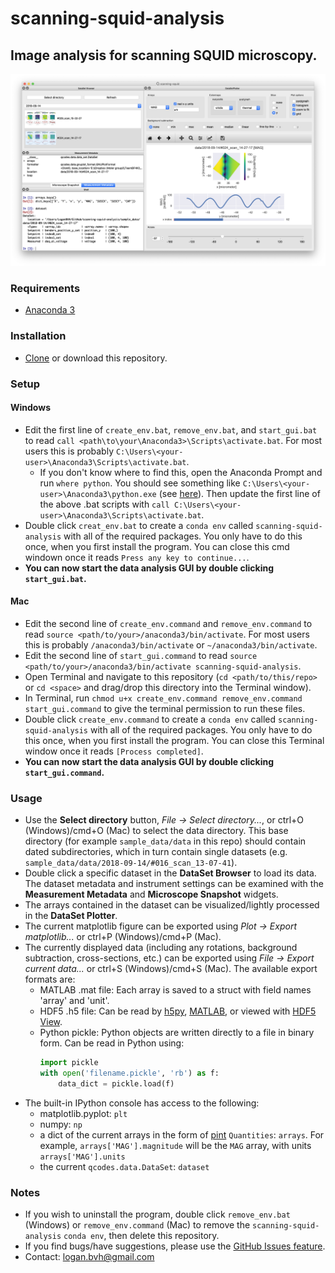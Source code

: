 # scanning-squid-analysis

## Image analysis for scanning SQUID microscopy.

![scanning-squid-analysis GUI](screengrab.png)

### Requirements
- [Anaconda 3](https://www.anaconda.com/distribution/#download-section)

### Installation
- [Clone](https://help.github.com/en/articles/cloning-a-repository) or download this repository.

### Setup
#### Windows
- Edit the first line of `create_env.bat`, `remove_env.bat`, and `start_gui.bat` to read `call <path\to\your\Anaconda3>\Scripts\activate.bat`. For most users this is probably `C:\Users\<your-user>\Anaconda3\Scripts\activate.bat`. 
  - If you don't know where to find this, open the Anaconda Prompt and run `where python`. You should see something like `C:\Users\<your-user>\Anaconda3\python.exe` (see [here](https://docs.anaconda.com/anaconda/user-guide/tasks/integration/python-path/)). Then update the first line of the above .bat scripts with `call C:\Users\<your-user>\Anaconda3\Scripts\activate.bat`.
 - Double click `creat_env.bat` to create a `conda env` called `scanning-squid-analysis` with all of the required packages. You only have to do this once, when you first install the program. You can close this cmd windown once it reads `Press any key to continue...`.
 - **You can now start the data analysis GUI by double clicking `start_gui.bat`.**
 
#### Mac
 - Edit the second line of `create_env.command` and `remove_env.command` to read `source <path/to/your>/anaconda3/bin/activate`. For most users this is probably `/anaconda3/bin/activate` or `~/anaconda3/bin/activate`.
 - Edit the second line of `start_gui.command` to read `source <path/to/your>/anaconda3/bin/activate scanning-squid-analysis`.
 - Open Terminal and navigate to this repository (`cd <path/to/this/repo>` or `cd <space>` and drag/drop this directory into the Terminal window).
 - In Terminal, run `chmod u+x create_env.command remove_env.command start_gui.command` to give the terminal permission to run these files.
 - Double click `create_env.command` to create a `conda env` called `scanning-squid-analysis` with all of the required packages. You only have to do this once, when you first install the program. You can close this Terminal window once it reads `[Process completed]`.
 - **You can now start the data analysis GUI by double clicking `start_gui.command`.**
 
### Usage
- Use the **Select directory** button, *File -> Select directory...*, or ctrl+O (Windows)/cmd+O (Mac) to select the data directory. This base directory (for example `sample_data/data` in this repo) should contain dated subdirectories, which in turn contain single datasets (e.g. `sample_data/data/2018-09-14/#016_scan_13-07-41`).
- Double click a specific dataset in the **DataSet Browser** to load its data. The dataset metadata and instrument settings can be examined with the **Measurement Metadata** and **Microscope Snapshot** widgets.
- The arrays contained in the dataset can be visualized/lightly processed in the **DataSet Plotter**.
- The current matplotlib figure can be exported using *Plot -> Export matplotlib...* or ctrl+P (Windows)/cmd+P (Mac).
- The currently displayed data (including any rotations, background subtraction, cross-sections, etc.) can be exported using *File -> Export current data...* or ctrl+S (Windows)/cmd+S (Mac). The available export formats are:
  - MATLAB .mat file: Each array is saved to a struct with field names 'array' and 'unit'.
  - HDF5 .h5 file: Can be read by [h5py](https://www.h5py.org/), [MATLAB](https://www.mathworks.com/help/matlab/ref/hdf5read.html), or viewed with [HDF5 View](https://www.hdfgroup.org/downloads/hdfview/).
  - Python pickle: Python objects are written directly to a file in binary form. Can be read in Python using:
    ```python
    import pickle
    with open('filename.pickle', 'rb') as f:
        data_dict = pickle.load(f)
    ```
- The built-in IPython console has access to the following:
  - matplotlib.pyplot: `plt`
  - numpy: `np`
  - a dict of the current arrays in the form of [pint](https://pint.readthedocs.io/en/latest/) `Quantities`: `arrays`. For example, `arrays['MAG'].magnitude` will be the `MAG` array, with units `arrays['MAG'].units`
  - the current `qcodes.data.DataSet`: `dataset`

### Notes
- If you wish to uninstall the program, double click `remove_env.bat` (Windows) or `remove_env.command` (Mac) to remove the `scanning-squid-analysis` `conda env`, then delete this repository.
- If you find bugs/have suggestions, please use the [GitHub Issues feature](https://github.com/loganbvh/scanning-squid-analysis/issues).
- Contact: logan.bvh@gmail.com